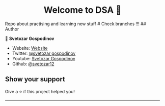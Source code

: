<h1 align="center">Welcome to DSA 👋</h1
> Repo about practising and learning new stuff
# Check branches !!!
## Author

👤 **Svetozar Gospodinov**

- Website: [Website](https://react-site-portfolio.netlify.app/)
- Twitter: [@svetozar gospodinov](https://twitter.com/svetozargospod1)
- Youtube: [Svetozar Gospodinov](https://www.youtube.com/channel/UC013pfRb3BFn9XnXZwVuLCg)
- Github: [@svetozar12](https://github.com/svetozar12)

## Show your support

Give a ⭐️ if this project helped you!

---
